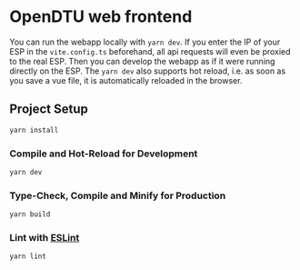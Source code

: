 # OpenDTU web frontend

You can run the webapp locally with `yarn dev`. If you enter the IP of your ESP in the `vite.config.ts` beforehand, all api requests will even be proxied to the real ESP. Then you can develop the webapp as if it were running directly on the ESP. The `yarn dev` also supports hot reload, i.e. as soon as you save a vue file, it is automatically reloaded in the browser.

## Project Setup

```sh
yarn install
```

### Compile and Hot-Reload for Development

```sh
yarn dev
```

### Type-Check, Compile and Minify for Production

```sh
yarn build
```

### Lint with [ESLint](https://eslint.org/)

```sh
yarn lint
```

